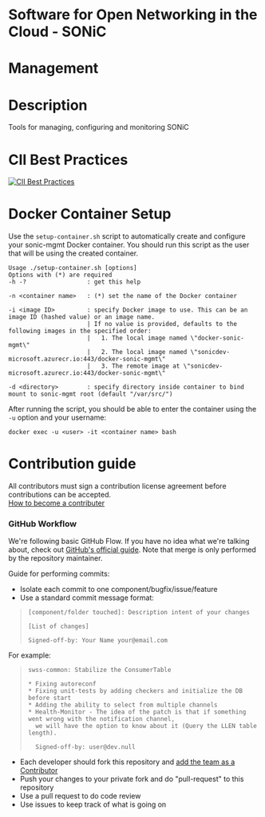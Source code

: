 # Software for Open Networking in the Cloud - SONiC
# Management

# Description
Tools for managing, configuring and monitoring SONiC

# CII Best Practices
[![CII Best Practices](https://bestpractices.coreinfrastructure.org/projects/3933/badge)](https://bestpractices.coreinfrastructure.org/projects/3933)

# Docker Container Setup
Use the `setup-container.sh` script to automatically create and configure your sonic-mgmt Docker container. You should run this script as the user that will be using the created container.

```
Usage ./setup-container.sh [options]
Options with (*) are required
-h -?                 : get this help

-n <container name>   : (*) set the name of the Docker container 

-i <image ID>         : specify Docker image to use. This can be an image ID (hashed value) or an image name.
                      | If no value is provided, defaults to the following images in the specified order:
                      |   1. The local image named \"docker-sonic-mgmt\"
                      |   2. The local image named \"sonicdev-microsoft.azurecr.io:443/docker-sonic-mgmt\"
                      |   3. The remote image at \"sonicdev-microsoft.azurecr.io:443/docker-sonic-mgmt\"

-d <directory>        : specify directory inside container to bind mount to sonic-mgmt root (default "/var/src/")
```

After running the script, you should be able to enter the container using the `-u` option and your username:

```
docker exec -u <user> -it <container name> bash
```

# Contribution guide
All contributors must sign a contribution license agreement before contributions can be accepted.  
[How to become a contributer](https://github.com/Azure/SONiC/wiki/Becoming-a-contributor)
 


### GitHub Workflow

We're following basic GitHub Flow. If you have no idea what we're talking about, check out [GitHub's official guide](https://guides.github.com/introduction/flow/). Note that merge is only performed by the repository maintainer.

Guide for performing commits:

* Isolate each commit to one component/bugfix/issue/feature
* Use a standard commit message format:

>     [component/folder touched]: Description intent of your changes
> 
>     [List of changes]
>     
> 	  Signed-off-by: Your Name your@email.com
    
For example:

>     swss-common: Stabilize the ConsumerTable
>     
>     * Fixing autoreconf
>     * Fixing unit-tests by adding checkers and initialize the DB before start
>     * Adding the ability to select from multiple channels
>     * Health-Monitor - The idea of the patch is that if something went wrong with the notification channel, 
>       we will have the option to know about it (Query the LLEN table length).
>       
>       Signed-off-by: user@dev.null


* Each developer should fork this repository and [add the team as a Contributor](https://help.github.com/articles/adding-collaborators-to-a-personal-repository)
* Push your changes to your private fork and do "pull-request" to this repository
* Use a pull request to do code review
* Use issues to keep track of what is going on
